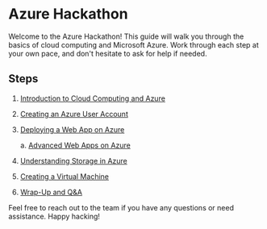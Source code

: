 # Azure Hackathon

Welcome to the Azure Hackathon! This guide will walk you through the basics of cloud computing and Microsoft Azure. Work through each step at your own pace, and don't hesitate to ask for help if needed.

## Steps

1. [Introduction to Cloud Computing and Azure](https://samcopsey-phoenix.github.io/azhackathon/step1)
2. [Creating an Azure User Account](https://samcopsey-phoenix.github.io/azhackathon/step2)
3. [Deploying a Web App on Azure](https://samcopsey-phoenix.github.io/azhackathon/step3)

    a. [Advanced Web Apps on Azure](https://samcopsey-phoenix.github.io/azhackathon/step3.5)
4. [Understanding Storage in Azure](https://samcopsey-phoenix.github.io/azhackathon/step4)
5. [Creating a Virtual Machine](https://samcopsey-phoenix.github.io/azhackathon/step5)
6. [Wrap-Up and Q&A](https://samcopsey-phoenix.github.io/azhackathon/step6)

Feel free to reach out to the team if you have any questions or need assistance. Happy hacking!
